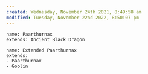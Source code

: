 ```yaml
---
created: Wednesday, November 24th 2021, 8:49:58 am
modified: Tuesday, November 22nd 2022, 8:50:07 pm
---
```

```statblock
name: Paarthurnax
extends: Ancient Black Dragon
```

```statblock
name: Extended Paarthurnax
extends:
- Paarthurnax
- Goblin
```
